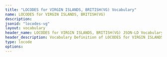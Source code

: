 ```yaml
---
title: "LOCODES for VIRGIN ISLANDS, BRITISH(VG) Vocabulary"
name: LOCODES for VIRGIN ISLANDS, BRITISH(VG) 
description: 
jsonid: "locodes-vg"
layout: vocabulary
header_name: LOCODES for VIRGIN ISLANDS, BRITISH(VG) JSON-LD Vocabulary
header_description: Vocabulary Definition of LOCODES for VIRGIN ISLANDS, BRITISH(VG) semantics in HTML format. JSON-LD format is available at [locodes-vg.jsonld](/vocabulary/locodes-vg.jsonld)
type: locode
options:
---
```

